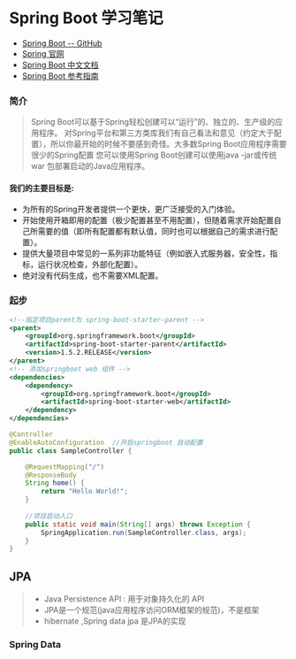 # Spring Boot 学习笔记 

* [Spring Boot -- GitHub](https://github.com/spring-projects/spring-boot)
* [Spring 官网](https://spring.io/projects)
* [Spring Boot 中文文档](http://blog.geekidentity.com/spring/spring_boot_translation/)
* [Spring Boot 参考指南](http://oopsguy.com/documents/springboot-docs/1.5.4/index.html)
   
### 简介 
> Spring Boot可以基于Spring轻松创建可以“运行”的、独立的、生产级的应用程序。 对Spring平台和第三方类库我们有自己看法和意见（约定大于配置），所以你最开始的时候不要感到奇怪。大多数Spring Boot应用程序需要很少的Spring配置
您可以使用Spring Boot创建可以使用java -jar或传统 war 包部署启动的Java应用程序。

#### **我们的主要目标是:**
* 为所有的Spring开发者提供一个更快，更广泛接受的入门体验。
* 开始使用开箱即用的配置（极少配置甚至不用配置），但随着需求开始配置自己所需要的值（即所有配置都有默认值，同时也可以根据自己的需求进行配置）。
* 提供大量项目中常见的一系列非功能特征（例如嵌入式服务器，安全性，指标，运行状况检查，外部化配置）。
* 绝对没有代码生成，也不需要XML配置。
    
### 起步
```xml
<!--指定项目parent为 spring-boot-starter-parent -->
<parent>
    <groupId>org.springframework.boot</groupId>
    <artifactId>spring-boot-starter-parent</artifactId>
    <version>1.5.2.RELEASE</version>
</parent>
<!-- 添加springboot web 组件 -->
<dependencies>
    <dependency>
        <groupId>org.springframework.boot</groupId>
        <artifactId>spring-boot-starter-web</artifactId>
    </dependency>
</dependencies>
```
```java
@Controller
@EnableAutoConfiguration  //开启springboot 自动配置
public class SampleController {

    @RequestMapping("/")
    @ResponseBody
    String home() {
        return "Hello World!";
    }
    
    //项目启动入口
    public static void main(String[] args) throws Exception {
        SpringApplication.run(SampleController.class, args);
    }
}
```

   
## JPA
> * Java Persistence API : 用于对象持久化的 API
> * JPA是一个规范(java应用程序访问ORM框架的规范)，不是框架
> * hibernate ,Spring data jpa 是JPA的实现
### Spring Data 



    
